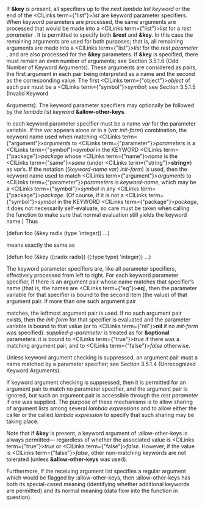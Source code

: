 



If **&amp;key** is present, all specifiers up to the next *lambda list keyword* or the end of the <ClLinks  term={"list"}><i>list</i></ClLinks> are keyword parameter specifiers. When keyword parameters are processed, the same arguments are processed that would be made into a <ClLinks  term={"list"}><i>list</i></ClLinks> for a *rest parameter* . It is permitted to specify both **&amp;rest** and **&amp;key**. In this case the remaining arguments are used for both purposes; that is, all remaining arguments are made into a <ClLinks  term={"list"}><i>list</i></ClLinks> for the *rest parameter* , and are also processed for the **&amp;key** parameters. If **&amp;key** is specified, there must remain an even number of arguments; see Section 3.5.1.6 (Odd Number of Keyword Arguments). These arguments are considered as pairs, the first argument in each pair being interpreted as a name and the second as the corresponding value. The first <ClLinks  term={"object"}><i>object</i></ClLinks> of each pair must be a <ClLinks  term={"symbol"}><i>symbol</i></ClLinks>; see Section 3.5.1.5 (Invalid Keyword  







Arguments). The keyword parameter specifiers may optionally be followed by the *lambda list keyword* **&amp;allow-other-keys**. 



In each keyword parameter specifier must be a name *var* for the parameter variable. If the *var* appears alone or in a (*var init-form*) combination, the keyword name used when matching <ClLinks  term={"argument"}><i>arguments</i></ClLinks> to <ClLinks  term={"parameter"}><i>parameters</i></ClLinks> is a <ClLinks  term={"symbol"}><i>symbol</i></ClLinks> in the KEYWORD <ClLinks  term={"package"}><i>package</i></ClLinks> whose <ClLinks  term={"name"}><i>name</i></ClLinks> is the <ClLinks  term={"same"}><i>same</i></ClLinks> (under <ClLinks  term={"string"}><b>string=</b></ClLinks>) as *var*’s. If the notation ((*keyword-name var*) *init-form*) is used, then the keyword name used to match <ClLinks  term={"argument"}><i>arguments</i></ClLinks> to <ClLinks  term={"parameter"}><i>parameters</i></ClLinks> is *keyword-name*, which may be a <ClLinks  term={"symbol"}><i>symbol</i></ClLinks> in any <ClLinks  term={"package"}><i>package</i></ClLinks>. (Of course, if it is not a <ClLinks  term={"symbol"}><i>symbol</i></ClLinks> in the KEYWORD <ClLinks  term={"package"}><i>package</i></ClLinks>, it does not necessarily self-evaluate, so care must be taken when calling the function to make sure that normal evaluation still yields the keyword name.) Thus 



(defun foo (&amp;key radix (type ’integer)) ...) 



means exactly the same as 



(defun foo (&amp;key ((:radix radix)) ((:type type) ’integer)) ...) 



The keyword parameter specifiers are, like all parameter specifiers, effectively processed from left to right. For each keyword parameter specifier, if there is an argument pair whose name matches that specifier’s name (that is, the names are <ClLinks  term={"eq"}><b>eq</b></ClLinks>), then the parameter variable for that specifier is bound to the second item (the value) of that argument pair. If more than one such argument pair 



matches, the leftmost argument pair is used. If no such argument pair exists, then the *init-form* for that specifier is evaluated and the parameter variable is bound to that value (or to <ClLinks  term={"nil"}><b>nil</b></ClLinks> if no *init-form* was specified). *supplied-p-parameter* is treated as for **&amp;optional** parameters: it is bound to <ClLinks  term={"true"}><i>true</i></ClLinks> if there was a matching argument pair, and to <ClLinks  term={"false"}><i>false</i></ClLinks> otherwise. 



Unless keyword argument checking is suppressed, an argument pair must a name matched by a parameter specifier; see Section 3.5.1.4 (Unrecognized Keyword Arguments). 



If keyword argument checking is suppressed, then it is permitted for an argument pair to match no parameter specifier, and the argument pair is ignored, but such an argument pair is accessible through the *rest parameter* if one was supplied. The purpose of these mechanisms is to allow sharing of argument lists among several *lambda expressions* and to allow either the caller or the called *lambda expression* to specify that such sharing may be taking place. 



Note that if **&amp;key** is present, a keyword argument of :allow-other-keys is always permitted— regardless of whether the associated value is <ClLinks  term={"true"}><i>true</i></ClLinks> or <ClLinks  term={"false"}><i>false</i></ClLinks>. However, if the value is <ClLinks  term={"false"}><i>false</i></ClLinks>, other non-matching keywords are not tolerated (unless **&amp;allow-other-keys** was used). 



Furthermore, if the receiving argument list specifies a regular argument which would be flagged by :allow-other-keys, then :allow-other-keys has both its special-cased meaning (identifying whether additional keywords are permitted) and its normal meaning (data flow into the function in question). 



